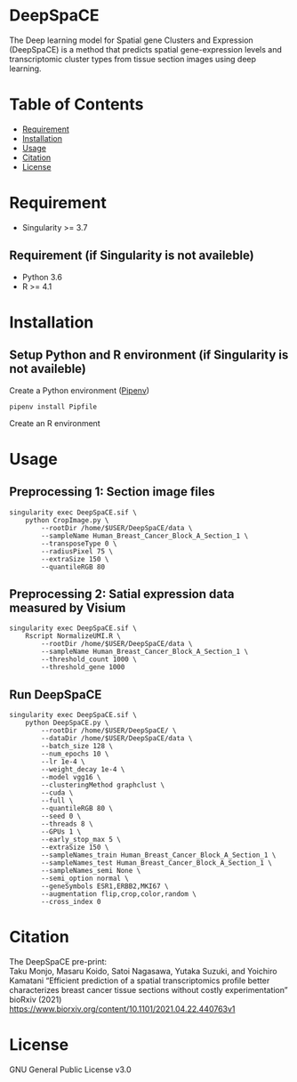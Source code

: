 # DeepSpaCE

The Deep learning model for Spatial gene Clusters and Expression (DeepSpaCE) is a method that predicts spatial gene-expression levels and transcriptomic cluster types from tissue section images using deep learning.


# Table of Contents
- [Requirement](#requirement)
- [Installation](#installation)
- [Usage](#usage)
- [Citation](#citation)
- [License](#license)

# Requirement
* Singularity >= 3.7

## Requirement (if Singularity is not availeble)
* Python 3.6
* R >= 4.1

# Installation
## Setup Python and R environment (if Singularity is not availeble)
Create a Python environment ([Pipenv](https://pipenv.pypa.io/))
    
    pipenv install Pipfile    
    
Create an R environment


# Usage
## Preprocessing 1: Section image files

    singularity exec DeepSpaCE.sif \
        python CropImage.py \
            --rootDir /home/$USER/DeepSpaCE/data \
            --sampleName Human_Breast_Cancer_Block_A_Section_1 \
            --transposeType 0 \
            --radiusPixel 75 \
            --extraSize 150 \
            --quantileRGB 80


## Preprocessing 2: Satial expression data measured by Visium

    singularity exec DeepSpaCE.sif \
        Rscript NormalizeUMI.R \
            --rootDir /home/$USER/DeepSpaCE/data \
            --sampleName Human_Breast_Cancer_Block_A_Section_1 \
            --threshold_count 1000 \
            --threshold_gene 1000

## Run DeepSpaCE
    singularity exec DeepSpaCE.sif \
        python DeepSpaCE.py \
            --rootDir /home/$USER/DeepSpaCE/ \
            --dataDir /home/$USER/DeepSpaCE/data \
            --batch_size 128 \
            --num_epochs 10 \
            --lr 1e-4 \
            --weight_decay 1e-4 \
            --model vgg16 \
            --clusteringMethod graphclust \
            --cuda \
            --full \
            --quantileRGB 80 \
            --seed 0 \
            --threads 8 \
            --GPUs 1 \
            --early_stop_max 5 \
            --extraSize 150 \
            --sampleNames_train Human_Breast_Cancer_Block_A_Section_1 \
            --sampleNames_test Human_Breast_Cancer_Block_A_Section_1 \
            --sampleNames_semi None \
            --semi_option normal \
            --geneSymbols ESR1,ERBB2,MKI67 \
            --augmentation flip,crop,color,random \
            --cross_index 0

# Citation
The DeepSpaCE pre-print:  
Taku Monjo, Masaru Koido, Satoi Nagasawa, Yutaka Suzuki, and Yoichiro Kamatani “Efficient prediction of a spatial transcriptomics profile better characterizes breast cancer tissue sections without costly experimentation” bioRxiv (2021)
https://www.biorxiv.org/content/10.1101/2021.04.22.440763v1


# License
GNU General Public License v3.0

